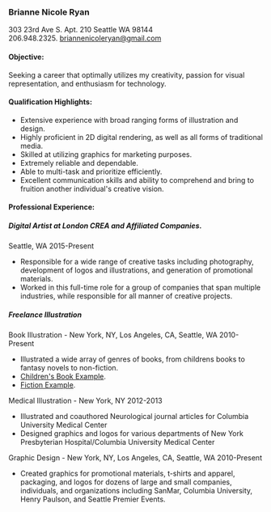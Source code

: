 ### Brianne Nicole Ryan

303 23rd Ave S. Apt. 210 Seattle WA 98144  
206.948.2325. 
briannenicoleryan@gmail.com

#### Objective:

Seeking a career that optimally utilizes my creativity, passion for visual representation, and enthusiasm for technology.

#### Qualification Highlights:

* Extensive experience with broad ranging forms of illustration and design.
* Highly proficient in 2D digital rendering, as well as all forms of traditional media.
* Skilled at utilizing graphics for marketing purposes.
* Extremely reliable and dependable. 
* Able to multi-task and prioritize efficiently. 
* Excellent communication skills and ability to comprehend and bring to fruition another individual's creative vision.

#### Professional Experience: 

##### Digital Artist at London CREA and Affiliated Companies. 
Seattle, WA 2015-Present

* Responsible for a wide range of creative tasks including photography, development of logos and illustrations, and generation of promotional materials. 
* Worked in this full-time role for a group of companies that span multiple industries, while responsible for all manner of creative projects. 

##### Freelance Illustration

Book Illustration - New York, NY, Los Angeles, CA, Seattle, WA 2010-Present
* Illustrated a wide array of genres of books, from childrens books to fantasy novels to non-fiction.
* [Children's Book Example](https://www.amazon.com/Hudsons-Tales-Adventures-Brother-Hudson/dp/0692204040). 
* [Fiction Example](https://www.amazon.com/dp/B018GEKCE0/ref=rdr_kindle_ext_tmb). 

Medical Illustration - New York, NY 2012-2013  
* Illustrated and coauthored Neurological journal articles for Columbia University Medical Center
* Designed graphics and logos for various departments of New York Presbyterian Hospital/Columbia University Medical Center

Graphic Design - New York, NY, Los Angeles, CA, Seattle, WA 2010-Present
* Created graphics for promotional materials, t-shirts and apparel, packaging, and logos for dozens of large and small companies, individuals, and organizations including SanMar, Columbia University, Henry Paulson, and Seattle Premier Events. 
